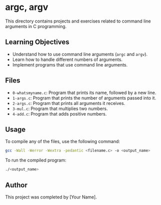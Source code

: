 # argc, argv

This directory contains projects and exercises related to command line arguments in C programming.

## Learning Objectives

- Understand how to use command line arguments (`argc` and `argv`).
- Learn how to handle different numbers of arguments.
- Implement programs that use command line arguments.

## Files

- `0-whatsmyname.c`: Program that prints its name, followed by a new line.
- `1-args.c`: Program that prints the number of arguments passed into it.
- `2-args.c`: Program that prints all arguments it receives.
- `3-mul.c`: Program that multiplies two numbers.
- `4-add.c`: Program that adds positive numbers.

## Usage

To compile any of the files, use the following command:
```sh
gcc -Wall -Werror -Wextra -pedantic <filename.c> -o <output_name>
```

To run the compiled program:
```sh
./<output_name>
```

## Author

This project was completed by [Your Name].
